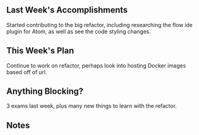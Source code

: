 ## Last Week's Accomplishments

Started contributing to the big refactor, including researching the flow ide plugin for Atom, as well as see the code styling changes.

## This Week's Plan

Continue to work on refactor, perhaps look into hosting Docker images based off of url.

## Anything Blocking?

3 exams last week, plus many new things to learn with the refactor.

## Notes
